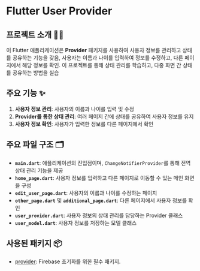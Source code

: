 # Flutter User Provider

## 프로젝트 소개 👨‍💻

이 Flutter 애플리케이션은 **Provider** 패키지를 사용하여 사용자 정보를 관리하고 상태를 공유하는 기능을 갖음, 사용자는 이름과 나이를 입력하여 정보를 수정하고, 다른 페이지에서 해당 정보를 확인. 이 프로젝트를 통해 상태 관리를 학습하고, 다중 화면 간 상태를 공유하는 방법을 실습

## 주요 기능 ✨

1. **사용자 정보 관리**: 사용자의 이름과 나이를 입력 및 수정
2. **Provider를 통한 상태 관리**: 여러 페이지 간에 상태를 공유하여 사용자 정보를 유지
3. **사용자 정보 확인**: 사용자가 입력한 정보를 다른 페이지에서 확인


## 주요 파일 구조 🗂️

- **`main.dart`**: 애플리케이션의 진입점이며, `ChangeNotifierProvider`를 통해 전역 상태 관리 기능을 제공
- **`home_page.dart`**: 사용자 정보를 입력하고 다른 페이지로 이동할 수 있는 메인 화면을 구성
- **`edit_user_page.dart`**: 사용자의 이름과 나이를 수정하는 페이지
- **`other_page.dart`** 및 **`additional_page.dart`**: 다른 페이지에서 사용자 정보를 확인
- **`user_provider.dart`**: 사용자 정보의 상태 관리를 담당하는 Provider 클래스
- **`user_model.dart`**: 사용자 정보를 저장하는 모델 클래스

## 사용된 패키지 📦

- [provider](https://pub.dev/packages/provider): Firebase 초기화를 위한 필수 패키지.
